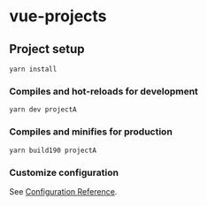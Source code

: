 # vue-projects

## Project setup
```
yarn install
```

### Compiles and hot-reloads for development
```
yarn dev projectA
```

### Compiles and minifies for production
```
yarn build190 projectA
```

### Customize configuration
See [Configuration Reference](https://cli.vuejs.org/config/).
